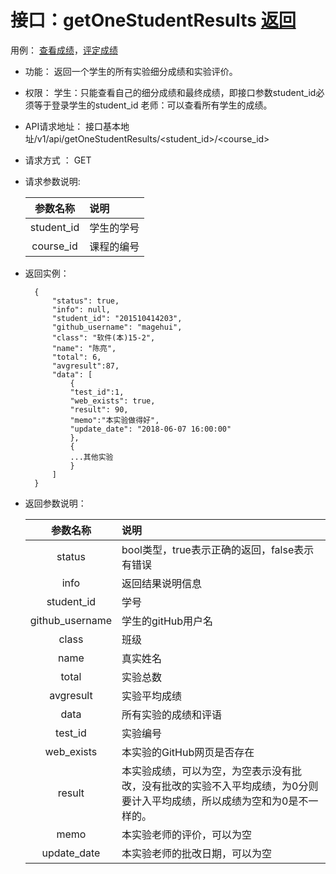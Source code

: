 # 接口：getOneStudentResults  [返回](../README.md)
用例： [查看成绩](../example/查看成绩.md)，[评定成绩](../example/评定成绩.md)

- 功能：
    返回一个学生的所有实验细分成绩和实验评价。
    
- 权限：
    学生：只能查看自己的细分成绩和最终成绩，即接口参数student_id必须等于登录学生的student_id
    老师：可以查看所有学生的成绩。
    
- API请求地址： 
    接口基本地址/v1/api/getOneStudentResults/<student_id>/<course_id>

- 请求方式 ：
    GET

- 请求参数说明:        

  |参数名称|说明|
  |:---------:|:--------------------------------------------------------|      
  |student_id|学生的学号|
  |course_id|课程的编号|
- 返回实例：

        {         
            "status": true,
            "info": null,    
            "student_id": "201510414203", 
            "github_username": "magehui", 
            "class": "软件(本)15-2", 
            "name": "陈亮", 
            "total": 6,
            "avgresult":87,       
            "data": [
                {
                "test_id":1,
                "web_exists": true, 
                "result": 90, 
                "memo":"本实验做得好",
                "update_date": "2018-06-07 16:00:00"
                }, 
                {
                ...其他实验
                }
            ] 
        }
 
- 返回参数说明：    
 
  |参数名称|说明|
  |:---------:|:--------------------------------------------------------|      
  |status|bool类型，true表示正确的返回，false表示有错误|
  |info|返回结果说明信息|
  |student_id|学号|
  |github_username|学生的gitHub用户名|
  |class|班级|
  |name|真实姓名|   
  |total|实验总数|
  |avgresult|实验平均成绩|   
  |data|所有实验的成绩和评语|
  |test_id|实验编号|
  |web_exists|本实验的GitHub网页是否存在|
  |result|本实验成绩，可以为空，为空表示没有批改，没有批改的实验不入平均成绩，为0分则要计入平均成绩，所以成绩为空和为0是不一样的。|
  |memo|本实验老师的评价，可以为空|
  |update_date|本实验老师的批改日期，可以为空|

